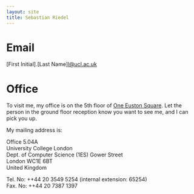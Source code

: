 ```yaml
---
layout: site
title: Sebastian Riedel
---
```


Email
=======
[First Initial].[Last Name]l@ucl.ac.uk

Office
=======
To visit me, my office is on the 5th floor of [One Euston Square](https://maps.google.co.uk/maps?q=40+melton+street+london&hl=en&sll=51.527182,-0.131321&sspn=0.00556,0.0131&gl=uk&hnear=40+Melton+St,+London+Borough+of+Camden,+London,+United+Kingdom&t=m&z=16). Let the person in the ground floor reception know you want to see me, and I can pick you up.  

My mailing address is:

Office 5.04A  
University College London  
Dept. of Computer Science (1ES) 
Gower Street  
London WC1E 6BT  
United Kingdom  

Tel. No: ++44 20 3549 5254 (internal extension: 65254) <br>
Fax. No: ++44 20 7387 1397  

  
